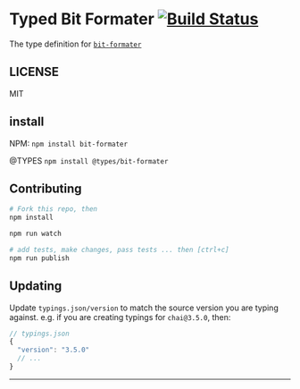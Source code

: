 # Typed Bit Formater  [![Build Status](https://travis-ci.org/craigglesO/bit-formater.svg?branch=master)](https://travis-ci.org/craigglesO/bit-formater)


The type definition for [`bit-formater`]()

## LICENSE

MIT

## install

NPM:
`npm install bit-formater`

@TYPES
`npm install @types/bit-formater`

## Contributing

```sh
# Fork this repo, then
npm install

npm run watch

# add tests, make changes, pass tests ... then [ctrl+c]
npm run publish
```

## Updating

Update `typings.json/version` to match the source version you are typing against.
e.g. if you are creating typings for `chai@3.5.0`, then:

```js
// typings.json
{
  "version": "3.5.0"
  // ...
}
```

----
